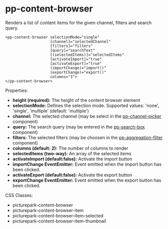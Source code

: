 # pp-content-browser

Renders a list of content items for the given channel, filters and search query.

```
<pp-content-browser selectionMode="single" 
                    [channel]="selectedChannel" 
                    [filters]="filters" 
                    [query]="searchText"
                    [(selectedItems)]="selectedItems" 
                    [activateImport]="true"
                    [activateExport]="true"
                    (importChange)="import()"
                    (exportChange)="export()"
                    columns="3">
</pp-content-browser>
```

Properties:

- **height (required):** The height of the content browser element
- **selectionMode:** Defines the selection mode. Supported values: 'none', 'single', 'multiple' (default: 'multiple')
- **channel:** The selected channel (may be select in the [pp-channel-picker](pp-channel-picker.md) component)
- **query:** The search query (may be entered in the [pp-search-box](pp-search-box.md) component)
- **filters:** The selected filters (may be choosen in the [pp-aggregation-filter](pp-aggregation-filter.md) component)
- **columns (default: 2):** The number of columns to render
- **selectedItems (two-way):** An array of the selected items
- **activateImport (default:false):** Activate the import button
- **importChange EventEmitter<void>:** Event emitted when the import button has been clicked.
- **activateExport (default:false):** Activate the export button
- **exportChange EventEmitter<void>:** Event emitted when the export button has been clicked.

CSS Classes:

- picturepark-content-browser
- picturepark-content-browser-item
- picturepark-content-browser-item-selected
- picturepark-content-browser-item-thumbnail
